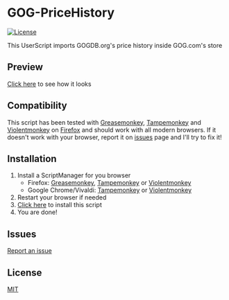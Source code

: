 # GOG-PriceHistory
[![License](https://img.shields.io/badge/license-MIT-blue.svg)](LICENSE)

This UserScript imports GOGDB.org's price history inside GOG.com's store

## Preview
[Click here](https://raw.githubusercontent.com/Gantzyo/GOG-PriceHistory/master/docs/images/preview.png) to see how it looks

## Compatibility
This script has been tested with [Greasemonkey](https://addons.mozilla.org/en-US/firefox/addon/greasemonkey/), [Tampemonkey](https://addons.mozilla.org/en-US/firefox/addon/tampermonkey/) and [Violentmonkey](https://addons.mozilla.org/en-US/firefox/addon/violentmonkey/) on [Firefox](https://www.mozilla.org/en-US/firefox/new/) and should work with all modern browsers. If it doesn't work with your browser, report it on  [issues](https://github.com/Gantzyo/GOG-PriceHistory/issues) page and I'll try to fix it!

## Installation
1. Install a ScriptManager for you browser
    * Firefox: [Greasemonkey](https://addons.mozilla.org/en-US/firefox/addon/greasemonkey/), [Tampemonkey](https://addons.mozilla.org/en-US/firefox/addon/tampermonkey/) or [Violentmonkey](https://addons.mozilla.org/en-US/firefox/addon/violentmonkey/)
    * Google Chrome/Vivaldi: [Tampemonkey](https://chrome.google.com/webstore/detail/tampermonkey/dhdgffkkebhmkfjojejmpbldmpobfkfo) or [Violentmonkey](https://chrome.google.com/webstore/detail/violentmonkey/jinjaccalgkegednnccohejagnlnfdag)
2. Restart your browser if needed
3. [Click here](https://github.com/Gantzyo/GOG-PriceHistory/raw/master/gog_pricehistory.user.js) to install this script
4. You are done!

## Issues
[Report an issue](https://github.com/Gantzyo/GOG-PriceHistory/issues)

## License
[MIT](LICENSE)
